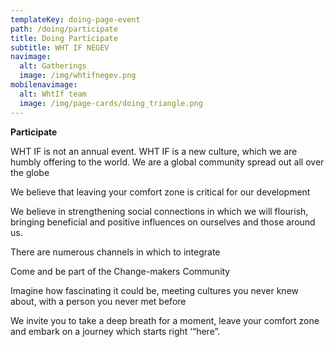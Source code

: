 ```yaml
---
templateKey: doing-page-event
path: /doing/participate
title: Doing Participate
subtitle: WHT IF NEGEV
navimage:
  alt: Gatherings
  image: /img/whtifnegev.png
mobilenavimage:
  alt: WhtIf team
  image: /img/page-cards/doing_triangle.png
---
```


**Participate**

WHT IF is not an annual event. WHT IF is a new culture, which we are humbly offering to the world. We are a global community spread out all over the globe

We believe that leaving your comfort zone is critical for our development

We believe in strengthening social connections in which we will flourish, bringing beneficial and positive influences on ourselves and those around us.

There are numerous channels in which to integrate

Come and be part of the Change-makers Community

Imagine how fascinating it could be, meeting cultures you never knew about, with a person you never met before

We invite you to take a deep breath for a moment, leave your comfort zone and embark on a journey which starts right ‘“here”.
